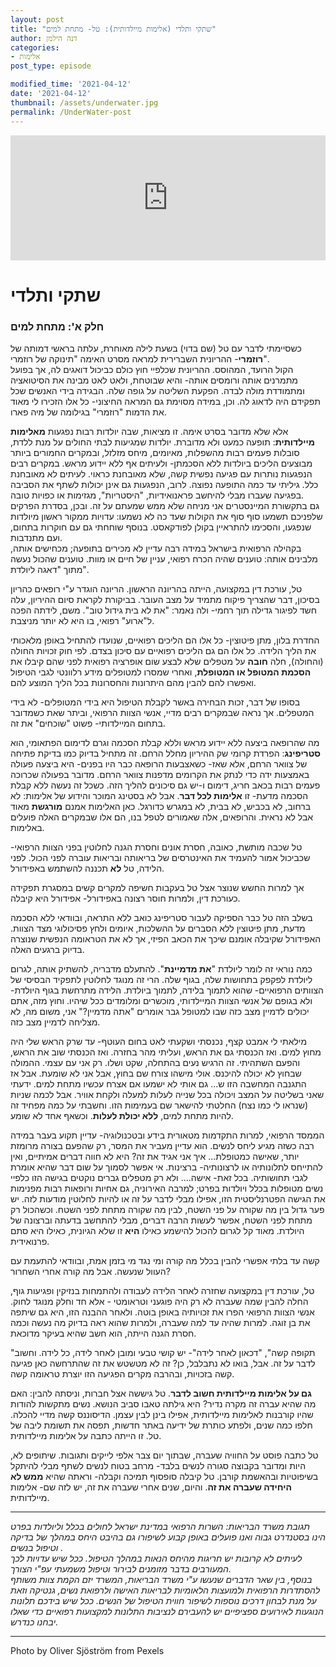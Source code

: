 ```yaml
---
layout: post
title: "שתקי ותלדי (אלימות מיילדותית): טל- מתחת למים"
author: דנה הילמן
categories:
- אלימות
post_type: episode

modified_time: '2021-04-12'
date: '2021-04-12'
thumbnail: /assets/underwater.jpg
permalink: /UnderWater-post
---
```





 <iframe title="שתקי ותלדי (אלימות מיילדותית): טל- מתחת למים" allowtransparency="true" height="200" width="100%" style="border: none; min-width: min(100%, 430px);" scrolling="no" data-name="pb-iframe-player" src="https://www.podbean.com/player-v2/?i=3qaik-10069f8-pb&from=pb6admin&download=1&square=1&share=1&download=1&rtl=0&fonts=Arial&skin=1&btn-skin=9&size=300" allowfullscreen=""></iframe>


# שתקי ותלדי  


### חלק א': מתחת למים

כשסיימתי לדבר עם טל (שם בדוי) בשעת לילה מאוחרת, עלתה בראשי דמותה של **רוזמרי**- ההריונית השברירית למראה מסרט האימה "תינוקה של רוזמרי".    
הקול הרועד, המהוסס. ההריונית שכלפיי חוץ כולם כביכול דואגים לה, אך בפועל מתמרנים אותה ורומסים אותה- והיא שבוטחת, ולאט לאט מבינה את הסיטואציה ומתמודדת מולה לבדה. הפקעת השליטה על גופה שלה. הבגידה בידי האנשים שכל תפקידם היה לדאוג לה. וכן, במידה מסוימת גם המראה החיצוני- כל אלו הזכירו לי מאוד את הדמות "רוזמרי" בגילומה של מיה פארו.   

אלא שלא מדובר בסרט אימה. זו מציאות, שבה יולדות רבות נפגעות **מאלימות מיילדותית**: תופעה כמעט ולא מדוברת. יולדות שמגיעות לבתי החולים על מנת ללדת, סובלות פעמים רבות מהשפלות, מאיומים, מיחס מזלזל, ובמקרים החמורים ביותר מבוצעים הליכים ביולדות ללא הסכמתן- ולעיתים אף ללא יידוע מראש. במקרים רבים הנפגעות נותרות עם פגיעה נפשית קשה, שלא מאובחנת כראוי. לעיתים לא מאובחנת כלל. גיליתי עד כמה התופעה נפוצה. לרוב, הנפגעות גם אינן יכולות לשתף את הסביבה בפגיעה שעברו מבלי להיחשב פראנואידיות, "היסטריות", מגזימות או כפויות טובה.   
גם בתקשורת המיינסטרים אני מניחה שלא ממש שמעתם על זה. ובכן, בסדרת הפרקים שלפניכם תשמעו סוף סוף את הקולות שעד כה לא נשמעו: עדויות ממקור ראשון מיולדות שנפגעו, והסכימו להתראיין בקולן לפודקאסט. בנוסף שוחחתי גם עם חוקרות בתחום, ועם מתנדבות.    
בקהילה הרפואית בישראל במידה רבה עדיין לא מכירים בתופעה; מכחישים אותה, מלבינים אותה: טוענים שהיה הכרח רפואי, עניין של חיים או מוות. טוענים שהכול נעשה מתוך "דאגה ליולדת".   

טל, עורכת דין במקצועה, הייתה בהריונה הראשון. הריונה הוגדר ע"י רופאים כהריון בסיכון, דבר שהצריך פיקוח מתמיד על מצב העובר. בביקורת לקראת סיום ההיריון, עלה חשד לפיגור גדילה תוך רחמי- ולה נאמר: "את לא בית גידול טוב". משם, לידתה הפכה ל"ארוע" רפואי, בו היא לא יותר מניצבת.   

החדרת בלון, מתן פיטוצין- כל אלו הם הליכים רפואיים, שנועדו להתחיל באופן מלאכותי את הליך הלידה. כל אלו הם גם הליכים רפואיים עם סיכון בצדם.
לפי חוק זכויות החולה (והחולה), חלה **חובה** על מטפלים שלא לבצע שום אופרציה רפואית לפני שהם קיבלו את **הסכמת המטופל או המטופלת**, ואחרי שמסרו למטופלים מידע רלוונטי לגבי הטיפול ואפשרו להם להבין מהם היתרונות והחסרונות בכל הליך המוצע להם.   

בסופו של דבר, זכות הבחירה באשר לקבלת הטיפול היא בידי המטופלים- לא בידי המטפלים. אך נראה שבמקרים רבים מדיי, אנשי הצוות הרפואי, וביתר שאת כשמדובר בתחום המיילדותי- פשוט "שוכחים" את זה.   

מה שהרופאה ביצעה ללא יידוע מראש וללא קבלת הסכמה וגרם לדימום הפתאומי, הוא **סטריפינג**: הפרדת קרומי שק ההיריון מחלל הרחם. זה מתחיל בדיוק כמו בדיקת פתיחה של צוואר הרחם, אלא שאז- כשאצבעות הרופאה כבר היו בפנים- היא ביצעה פעולה באמצעות ידה כדי לנתק את הקרומים מדפנות צוואר הרחם. מדובר בפעולה שכרוכה פעמים רבות בכאב חריג, דימום ו-יש גם סיכונים להליך הזה. 
כשכל זה נעשה ללא קבלת הסכמה מדעת- זו **אלימות לכל דבר**. אבל לא בסטינג המוכר והידוע של אלימות: לא ברחוב, לא בכביש, לא בבית, לא במגרש כדורגל. 
כאן האלימות אמנם **מורגשת** מאוד אבל לא נראית. והרופאים, אלה שאמורים לטפל בנו, הם אלו שבמקרים האלה פועלים באלימות.    

טל שכבה מותשת, כאובה, חסרת אונים וחסרת הגנה לחלוטין בפני הצוות הרפואי- שכביכול אמור להעמיד את האינטרסים של בריאותה ובריאות עוברה לפני הכול. 
לפני הלידה, טל **לא** תכננה להשתמש באפידורל.   


אך למרות החשש שנוצר אצל טל בעקבות חשיפה למקרים קשים במסגרת תפקידה כעורכת דין, ולמרות חוסר רצונה באפידורל- אפידורל היא קיבלה.  


בשלב הזה טל כבר הספיקה לעבור סטריפינג כואב ללא התראה, ובוודאי ללא הסכמה מדעת, מתן פיטוצין ללא הסברים על ההשלכות, איומים ולחץ פסיכולוגי מצד הצוות. 
האפידורל שקיבלה אומנם שיכך את הכאב הפיזי, אך לא את הטראומה הנפשית שנוצרה בדיוק ברגעים האלה.  


כמה נוראי זה לומר ליולדת "**את מדמיינת**". להתעלם מדבריה, להשתיק אותה, לגרום ליולדת לפקפק בתחושות שלה, בגוף שלה. הרי זה מנוגד לחלוטין לתפקיד הבסיסי של הצוותים הרפואיים- שהוא לתמוך בלידה, לתמוך ביולדת. הלידה מתרחשת בגוף היולדת- ולא בגופם של אנשי הצוות המיילדותי, מוכשרים ומלומדים ככל שיהיו. וחוץ מזה, אתם יכולים לדמיין מצב כזה שבו למטופל גבר אומרים "אתה מדמיין?" אני, משום מה, לא מצליחה לדמיין מצב כזה.   



מילאתי לי אמבט קצף, נכנסתי ושקעתי לאט בחום העוטף- עד שרק הראש שלי היה מחוץ למים. 
ואז הכנסתי גם את הראש, ועליתי מהר בחזרה.
ואז הכנסתי שוב את הראש, והפעם השתהיתי. 
זה הרגיש נעים בהתחלה, שקט ושלו. רק אני עם עצמי. ההמולה שבחוץ לא יכולה להיכנס. אולי מישהו צורח שם בחוץ, אבל אני לא שומעת. אבל אז התגנבה המחשבה הזו ש... גם אותי לא ישמעו אם אצרח עכשיו מתחת למים.
ידעתי שאני בשליטה על המצב ויכולה בכל שנייה לעלות למעלה ולקחת אוויר. אבל לכמה שניות (שנראו לי כמו נצח) החלטתי להישאר שם בעמימות הזו. וחשבתי על כמה מפחיד זה להיות מתחת למים, **ללא יכולת לעלות**. וכשאף אחד לא שומע.   



הממסד הרפואי, למרות התקדמות מטאורית בידע ובטכנולוגיה- עדיין תקוע בעבר במידה רבה כשזה מגיע ליחס לנשים. הוא עדיין מעביר את המסר, רק שהפעם בצורה מרומזת יותר, שאישה כמטופלת... איך אני אגיד את זה? היא לא חווה דברים אמיתיים, ואין להתייחס לתלונותיה או לרצונותיה- ברצינות. אי אפשר לסמוך על שום דבר שהיא אומרת לגבי תחושותיה. בכל זאת- אישה.... 
ולא רק מטפלים גברים נוקטים בגישה הזו כלפיי נשים מטופלות בכלל ויולדות בפרט; למרבה האירוניה, גם אחיות ורופאות רבות מפנימות את הגישה הפטרנליסטית הזו, אפילו מבלי לדבר על זה או להיות לחלוטין מודעות לזה. יש פער גדול בין מה שקורה על פני השטח, לבין מה שקורה מתחת לפני השטח. 
וכשהכול רק מתחת לפני השטח, אפשר לעשות הרבה דברים, מבלי להתחשב בדעתה וברצונה של היולדת. מאוד קל לגרום להכול להישמע כאילו **היא** זו שלא הגיונית, כאילו היא סתם פרנואידית.   



קשה עד בלתי אפשרי להבין בכלל מה קורה ומי נגד מי בזמן אמת, ובוודאי להתעמת עם העוול שנעשה. 
אבל מה קורה אחרי השחרור?   


טל, עורכת דין במקצועה שחזרה לאחר הלידה לעבודה ולהתמחות בנזיקין ופגיעות גוף, החלה להבין שמה שעברה לא רק היה פוגעני וטראומטי - אלא חד וחלק מנוגד לחוק. אנשי הצוות הרפואי הפרו את זכויותיה באופן בוטה. ולאחר ההבנה הזו, היא גם שיתפה את בן זוגה. למרות שהיה עד למה שעברה, ולמרות שהוא ראה בדיוק מה נעשה וכמה חסרת הגנה הייתה, הוא חשב שהיא בעיקר מדוכאת.   


"תקופה קשה", "דכאון לאחר לידה"- יש קושי טבעי ומובן לאחר לידה, כל לידה. וחשוב לדבר על זה. אבל, בואו לא נתבלבל, כן? זה לא מטשטש את זה שהתרחשה כאן פגיעה קשה בזכויות, ובהרבה מקרים הפגיעה הזו יוצרת טראומה קשה.   


**גם על אלימות מיילדותית חשוב לדבר**. טל גיששה אצל חברות, וניסתה להבין: האם מה שהיא עברה זה מקרה נדיר? היא גילתה טאבו סביב הנושא. נשים מתקשות להודות שהיו קורבנות לאלימות מיילדותית, אפילו בינן לבין עצמן. הדיסוננס קשה מדיי להכלה.
חלפו כמה שנים, ולפתע כותרת של ידיעה באתר חדשות, תפסה את תשומת ליבה של טל. זו הייתה כתבה על אלימות מיילדותית.   


טל כתבה פוסט על החוויה שעברה, שבתוך יום צבר אלפי לייקים ותגובות. שיתופים לא, היות ומדובר בקבוצה סגורה לנשים בלבד- מרחב בטוח לנשים לשתף מבלי להיתקל בשיפוטיות ובהאשמת קורבן. טל קיבלה סופסוף תמיכה וקבלה- וראתה שהיא **ממש לא היחידה שעברה את זה**. והיום, שנים אחרי שעברה את זה, יש לזה שם- אלימות מיילדותית.    
   


---

*תגובת משרד הבריאות:
השרות הרפואי במדינת ישראל  לחולים בכלל וליולדות בפרט הינו בסטנדרט גבוה ואנו פועלים באופן קבוע לשיפורו גם בהיבט היחס במהלך של בדיקה וטיפול בנשים .   
לעיתים לא קרובות יש חריגות מהיחס הנאות במהלך הטיפול. ככל שיש עדויות לכך המעורבים בדבר מזומנים לבירור וטיפול משמעתי עפ"י הצורך.    
בנוסף, בין שאר הדברים שנעשו ע"י משרד הבריאות, המשרד יזם הקמת צוות משותף להסתדרות הרפואית ולמועצות הלאומיות לבריאות האישה ולרפואת נשים,
    גנטיקה וזאת על מנת  לבחון דרכים נוספות לשיפור חווית הטיפול  של הנשים.
ככל שיש בידכם תלונות הנוגעות לאירועים ספציפיים יש להעבירם לנציבות התלונות למקצועות רפואיים כדי שאלו יבחנו כנדרש.*
        

---

<div style='width:100%; text-align:left;'>Photo by Oliver Sjöström from Pexels</div>
